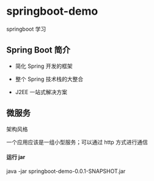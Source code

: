 # springboot-demo

springboot 学习

## Spring Boot 简介

- 简化 Spring 开发的框架

- 整个 Spring 技术栈的大整合

- J2EE 一站式解决方案


## 微服务 

架构风格

一个应用应该是一组小型服务；可以通过 http 方式进行通信

#### 运行 jar

java -jar springboot-demo-0.0.1-SNAPSHOT.jar